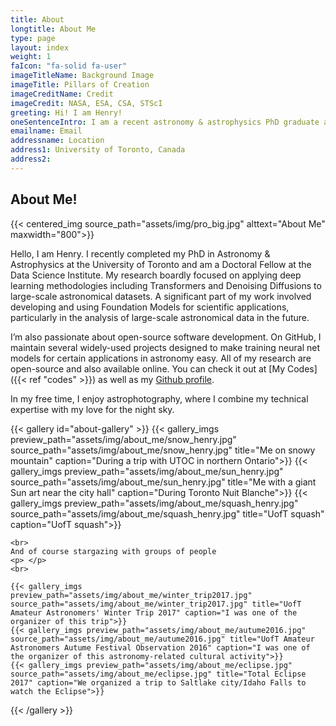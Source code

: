 ```yaml
---
title: About
longtitle: About Me
type: page
layout: index
weight: 1
faIcon: "fa-solid fa-user"
imageTitleName: Background Image
imageTitle: Pillars of Creation
imageCreditName: Credit
imageCredit: NASA, ESA, CSA, STScI
greeting: Hi! I am Henry!
oneSentenceIntro: I am a recent astronomy & astrophysics PhD graduate at the University of Toronto, welcome to my personal website!!
emailname: Email
addressname: Location
address1: University of Toronto, Canada
address2: 
---
```


## About Me!

{{< centered_img source_path="assets/img/pro_big.jpg" alttext="About Me" maxwidth="800">}}

Hello, I am Henry. I recently completed my PhD in Astronomy & Astrophysics at the University of Toronto and am a Doctoral Fellow at the Data Science Institute. My research boardly focused on applying deep learning methodologies including Transformers and Denoising Diffusions to large-scale astronomical datasets. A significant part of my work involved developing and using Foundation Models for scientific applications, particularly in the analysis of large-scale astronomical data in the future.

I’m also passionate about open-source software development. On GitHub, I maintain several widely-used projects designed to make training neural net models for certain applications in astronomy easy. All of my research are open-source and also available online. You can check it out at [My Codes]({{< ref "codes" >}}) as well as my [Github profile](https://github.com/henrysky).

In my free time, I enjoy astrophotography, where I combine my technical expertise with my love for the night sky.

{{< gallery id="about-gallery" >}}
    {{< gallery_imgs preview_path="assets/img/about_me/snow_henry.jpg" source_path="assets/img/about_me/snow_henry.jpg" title="Me on snowy mountain" caption="During a trip with UTOC in northern Ontario">}}
    {{< gallery_imgs preview_path="assets/img/about_me/sun_henry.jpg" source_path="assets/img/about_me/sun_henry.jpg" title="Me with a giant Sun art near the city hall" caption="During Toronto Nuit Blanche">}}
    {{< gallery_imgs preview_path="assets/img/about_me/squash_henry.jpg" source_path="assets/img/about_me/squash_henry.jpg" title="UofT squash" caption="UofT squash">}}

    <br>
    And of course stargazing with groups of people
    <p> </p>
    <br>

    {{< gallery_imgs preview_path="assets/img/about_me/winter_trip2017.jpg" source_path="assets/img/about_me/winter_trip2017.jpg" title="UofT Amateur Astronomers' Winter Trip 2017" caption="I was one of the organizer of this trip">}}
    {{< gallery_imgs preview_path="assets/img/about_me/autume2016.jpg" source_path="assets/img/about_me/autume2016.jpg" title="UofT Amateur Astronomers Autume Festival Observation 2016" caption="I was one of the organizer of this astronomy-related cultural activity">}}
    {{< gallery_imgs preview_path="assets/img/about_me/eclipse.jpg" source_path="assets/img/about_me/eclipse.jpg" title="Total Eclipse 2017" caption="We organized a trip to Saltlake city/Idaho Falls to watch the Eclipse">}}
{{< /gallery >}}